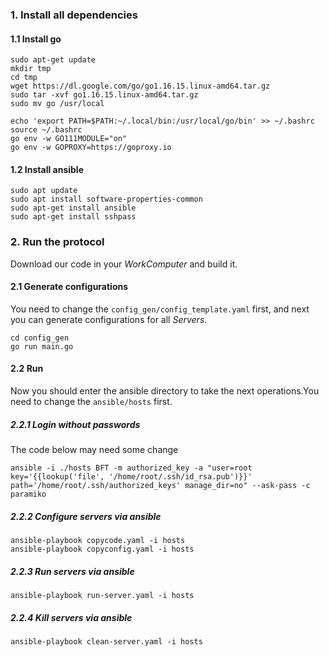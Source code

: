 ### 1. Install all dependencies
#### 1.1 Install go
```
sudo apt-get update
mkdir tmp
cd tmp
wget https://dl.google.com/go/go1.16.15.linux-amd64.tar.gz
sudo tar -xvf go1.16.15.linux-amd64.tar.gz
sudo mv go /usr/local

echo 'export PATH=$PATH:~/.local/bin:/usr/local/go/bin' >> ~/.bashrc
source ~/.bashrc
go env -w GO111MODULE="on"  
go env -w GOPROXY=https://goproxy.io 
```
#### 1.2 Install ansible
```
sudo apt update
sudo apt install software-properties-common
sudo apt-get install ansible
sudo apt-get install sshpass
```

### 2. Run the protocol
Download our code in your *WorkComputer* and build it.
#### 2.1 Generate configurations
You need to change the `config_gen/config_template.yaml` first, and next you can generate configurations for all *Servers*.
```
cd config_gen
go run main.go
```
#### 2.2 Run
Now you should enter the ansible directory to take the next operations.You need to change the `ansible/hosts` first.
##### 2.2.1 Login without passwords
The code below may need some change
```
ansible -i ./hosts BFT -m authorized_key -a "user=root key='{{lookup('file', '/home/root/.ssh/id_rsa.pub')}}' path='/home/root/.ssh/authorized_keys' manage_dir=no" --ask-pass -c paramiko
```
##### 2.2.2 Configure servers via ansible
```
ansible-playbook copycode.yaml -i hosts
ansible-playbook copyconfig.yaml -i hosts
```
##### 2.2.3 Run servers via ansible
```
ansible-playbook run-server.yaml -i hosts
```
##### 2.2.4 Kill servers via ansible
```
ansible-playbook clean-server.yaml -i hosts
```
   

 












